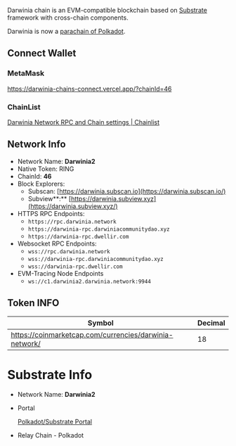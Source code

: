 Darwinia chain is an EVM-compatible blockchain based on [Substrate](https://substrate.dev/) framework with cross-chain components.

Darwinia is now a [parachain of Polkadot](https://polkadot.subscan.io/parachain/2046).

## Connect Wallet

### MetaMask

https://darwinia-chains-connect.vercel.app/?chainId=46

### ChainList

[Darwinia Network RPC and Chain settings | Chainlist](https://chainlist.org/chain/46)

## Network Info

- Network Name: **Darwinia2**
- Native Token: RING
- ChainId: **46**
- Block Explorers:
    - Subscan: [https://darwinia.subscan.io](https://darwinia.subscan.io/)
    - Subview**:** [https://darwinia.subview.xyz](https://darwinia.subview.xyz/)
- HTTPS RPC Endpoints:
    - `https://rpc.darwinia.network`
    - `https://darwinia-rpc.darwiniacommunitydao.xyz`
    - `https://darwinia-rpc.dwellir.com`
- Websocket RPC Endpoints:
    - `wss://rpc.darwinia.network`
    - `wss://darwinia-rpc.darwiniacommunitydao.xyz`
    - `wss://darwinia-rpc.dwellir.com`
- EVM-Tracing Node Endpoints
    - `ws://c1.darwinia2.darwinia.network:9944`

## Token INFO

| Symbol | Decimal |
| --- | --- |
| https://coinmarketcap.com/currencies/darwinia-network/ | 18 |

# Substrate Info

- Network Name: **Darwinia2**
- Portal
    
    [Polkadot/Substrate Portal](https://polkadot.js.org/apps/?rpc=wss://rpc.darwinia.network)
    
- Relay Chain - Polkadot